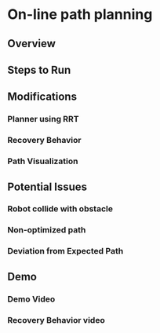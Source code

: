 # On-line path planning

## Overview 


## Steps to Run 


## Modifications 
### Planner using RRT 
### Recovery Behavior
### Path Visualization

## Potential Issues
### Robot collide with obstacle
### Non-optimized path
### Deviation from Expected Path

## Demo 
### Demo Video 
### Recovery Behavior video
